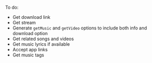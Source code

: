 To do:

-   Get download link
-   Get stream
-   Generate `getMusic` and `getVideo` options to include both info and download option
-   Get related songs and videos
-   Get music lyrics if available
-   Accept app links
-   Get music tags
